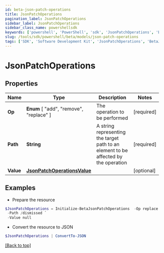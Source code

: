 ```yaml
---
id: beta-json-patch-operations
title: JsonPatchOperations
pagination_label: JsonPatchOperations
sidebar_label: JsonPatchOperations
sidebar_class_name: powershellsdk
keywords: ['powershell', 'PowerShell', 'sdk', 'JsonPatchOperations', 'BetaJsonPatchOperations'] 
slug: /tools/sdk/powershell/beta/models/json-patch-operations
tags: ['SDK', 'Software Development Kit', 'JsonPatchOperations', 'BetaJsonPatchOperations']
---
```



# JsonPatchOperations

## Properties

Name | Type | Description | Notes
------------ | ------------- | ------------- | -------------
**Op** |  **Enum** [  "add",    "remove",    "replace" ] | The operation to be performed | [required]
**Path** | **String** | A string representing the target path to an element to be affected by the operation | [required]
**Value** | [**JsonPatchOperationsValue**](json-patch-operations-value) |  | [optional] 

## Examples

- Prepare the resource
```powershell
$JsonPatchOperations = Initialize-BetaJsonPatchOperations  -Op replace `
 -Path /dismissed `
 -Value null
```

- Convert the resource to JSON
```powershell
$JsonPatchOperations | ConvertTo-JSON
```


[[Back to top]](#) 

